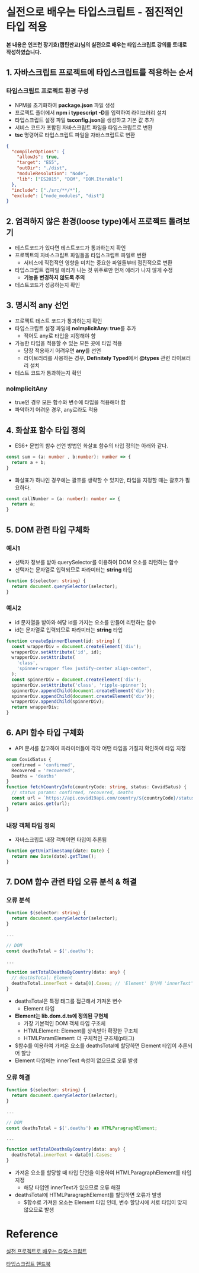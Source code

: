 # 실전으로 배우는 타입스크립트 - 점진적인 타입 적용

**본 내용은 인프런 장기효(캡틴판교)님의 실전으로 배우는 타입스크립트 강의를 토대로 작성하였습니다.**



## 1. 자바스크립트 프로젝트에 타입스크립트를 적용하는 순서

### 타입스크립트 프로젝트 환경 구성

* NPM을 초기화하여 **package.json** 파일 생성
* 프로젝트 폴더에서 **npm i typescript -D**를 입력하여 라이브러리 설치
* 타입스크립트 설정 파일 **tsconfig.json**을 생성하고 기본 값 추가
* 서비스 코드가 포함된 자바스크립트 파일을 타입스크립트로 변환
* **tsc** 명령어로 타입스크립트 파일을 자바스크립트로 변환

```json
{
  "compilerOptions": {
    "allowJs": true,
    "target": "ES5",
    "outDir": "./dist",
    "moduleResolution": "Node",
    "lib": ["ES2015", "DOM", "DOM.Iterable"]
  },
  "include": ["./src/**/*"],
  "exclude": ["node_modules", "dist"]
}
```



## 2. 엄격하지 않은 환경(loose type)에서 프로젝트 돌려보기

* 테스트코드가 있다면 테스트코드가 통과하는지 확인
* 프로젝트의 자바스크립트 파일들을 타입스크립트 파일로 변환
  * 서비스에 직접적인 영향을 미치는 중요한 파일들부터 점진적으로 변환
* 타입스크립트 컴파일 에러가 나는 것 위주로만 먼저 에러가 나지 않게 수정
  * **기능을 변경하지 않도록 주의**
* 테스트코드가 성공하는지 확인



## 3. 명시적 any 선언

* 프로젝트 테스트 코드가 통과하는지 확인
* 타입스크립트 설정 파일에 **noImplicitAny: true**를 추가
  * 적어도 any로 타입을 지정해야 함
* 가능한 타입을 적용할 수 있는 모든 곳에 타입 적용
  * 당장 적용하기 어려우면 **any**를 선언
  * 라이브러리를 사용하는 경우, **Definitely Typed**에서 **@types** 관련 라이브러리 설치
* 테스트 코드가 통과하는지 확인



### noImplicitAny

* true인 경우 모든 함수와 변수에 타입을 적용해야 함
* 파악하기 어려운 경우, any로라도 적용



## 4. 화살표 함수 타입 정의

* ES6+ 문법의 함수 선언 방법인 화살표 함수의 타입 정의는 아래와 같다.

```TypeScript
const sum = (a: number , b:number): number => {
  return a + b;
}
```



* 화살표가 하나인 경우에는 괄호를 생략할 수 있지만, 타입을 지정할 때는 괄호가 필요하다.

```TypeScript
const callNumber = (a: number): number => {
  return a;
}
```



## 5. DOM 관련 타입 구체화

### 예시1

* 선택자 정보를 받아 querySelector를 이용하여 DOM 요소를 리턴하는 함수
* 선택자는 문자열로 입력되므로 파라미터는 **string** 타입

```TypeScript
function $(selector: string) {
  return document.querySelector(selector);
}
```



### 예시2

* id 문자열을 받아와 해당 id를 가지는 요소를 만들어 리턴하는 함수
* id는 문자열로 입력되므로 파라미터는  **string** 타입

```TypeScript
function createSpinnerElement(id: string) {
  const wrapperDiv = document.createElement('div');
  wrapperDiv.setAttribute('id', id);
  wrapperDiv.setAttribute(
    'class',
    'spinner-wrapper flex justify-center align-center',
  );
  const spinnerDiv = document.createElement('div');
  spinnerDiv.setAttribute('class', 'ripple-spinner');
  spinnerDiv.appendChild(document.createElement('div'));
  spinnerDiv.appendChild(document.createElement('div'));
  wrapperDiv.appendChild(spinnerDiv);
  return wrapperDiv;
}
```



## 6. API 함수 타입 구체화

* API 문서를 참고하여 파라미터들이 각각 어떤 타입을 가질지 확인하여 타입 지정

```TypeScript
enum CovidSatus {
  confirmed = 'confirmed',
  Recovered = 'recovered',
  Deaths = 'deaths'
}
function fetchCountryInfo(countryCode: string, status: CovidSatus) {
  // status params: confirmed, recovered, deaths
  const url = `https://api.covid19api.com/country/${countryCode}/status/${status}`;
  return axios.get(url);
}
```



### 내장 객체 타입 정의

* 자바스크립트 내장 객체이면 타입이 추론됨

```TypeScript
function getUnixTimestamp(date: Date) {
  return new Date(date).getTime();
}
```



## 7. DOM 함수 관련 타입 오류 분석 & 해결

### 오류 분석

```typescript
function $(selector: string) {
  return document.querySelector(selector);
}

...

// DOM
const deathsTotal = $('.deaths');

...

function setTotalDeathsByCountry(data: any) {
  // deathsTotal: Element
  deathsTotal.innerText = data[0].Cases; // 'Element' 형식에 'innerText' 속성이 없습니다.ts(2339)
}
```

* deathsTotal은 특정 태그를 접근해서 가져온 변수
  * Element 타입
* **Element는 lib.dom.d.ts에 정의된 구현체**
  * 가장 기본적인 DOM 객체 타입 구조체
  * HTMLElement: Element를 상속받아 확장한 구조체
  * HTMLParamElement: 더 구체적인 구조체(p태그)
* $함수를 이용하여 가져온 요소를 deathsTotal에 할당하면 Element 타입이 추론되어 할당
* Element 타입에는 innerText 속성이 없으므로 오류 발생



### 오류 해결

```TypeScript
function $(selector: string) {
  return document.querySelector(selector);
}

...

// DOM
const deathsTotal = $('.deaths') as HTMLParagraphElement;

...

function setTotalDeathsByCountry(data: any) {
  deathsTotal.innerText = data[0].Cases;
}
```

* 가져온 요소를 할당할 때 타입 단언을 이용하여 HTMLParagraphElement를 타입 지정
  * 해당 타입엔 innerText가 있으므로 오류 해결
* deathsTotal에 HTMLParagraphElement를 할당하면 오류가 발생
  * $함수로 가져온 요소는 Element 타입 인데, 변수 할당시에 서로 타입이 맞지 않으므로 발생

# Reference

[실전 프로젝트로 배우는 타입스크립트](https://www.inflearn.com/course/타입스크립트-실전/dashboard)

[타입스크립트 핸드북](https://joshua1988.github.io/ts/intro.html)

